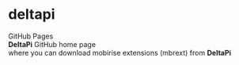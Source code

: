 # deltapi
GitHub Pages<br>
**DeltaPi** GitHub home page<br>
where you can download mobirise extensions (mbrext) from **DeltaPi**
